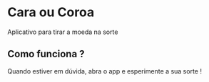 # Cara ou Coroa

Aplicativo para tirar a moeda na sorte

## Como funciona ?

Quando estiver em dúvida, abra o app e esperimente a sua sorte !